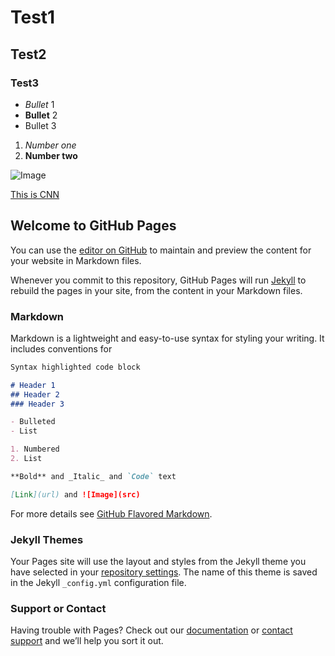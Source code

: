 # Test1
## Test2
### Test3

- _Bullet_ 1
- **Bullet** 2
- Bullet 3

1. _Number one_
2. **Number two**

![Image](http://r.ddmcdn.com/s_f/o_1/cx_462/cy_245/cw_1349/ch_1349/w_720/APL/uploads/2015/06/caturday-shutterstock_149320799.jpg)

[This is CNN](https://www.cnn.com)



## Welcome to GitHub Pages

You can use the [editor on GitHub](https://github.com/hollomancer/tutorial/edit/master/README.md) to maintain and preview the content for your website in Markdown files.

Whenever you commit to this repository, GitHub Pages will run [Jekyll](https://jekyllrb.com/) to rebuild the pages in your site, from the content in your Markdown files.

### Markdown

Markdown is a lightweight and easy-to-use syntax for styling your writing. It includes conventions for

```markdown
Syntax highlighted code block

# Header 1
## Header 2
### Header 3

- Bulleted
- List

1. Numbered
2. List

**Bold** and _Italic_ and `Code` text

[Link](url) and ![Image](src)
```

For more details see [GitHub Flavored Markdown](https://guides.github.com/features/mastering-markdown/).

### Jekyll Themes

Your Pages site will use the layout and styles from the Jekyll theme you have selected in your [repository settings](https://github.com/hollomancer/tutorial/settings). The name of this theme is saved in the Jekyll `_config.yml` configuration file.

### Support or Contact

Having trouble with Pages? Check out our [documentation](https://help.github.com/categories/github-pages-basics/) or [contact support](https://github.com/contact) and we’ll help you sort it out.
